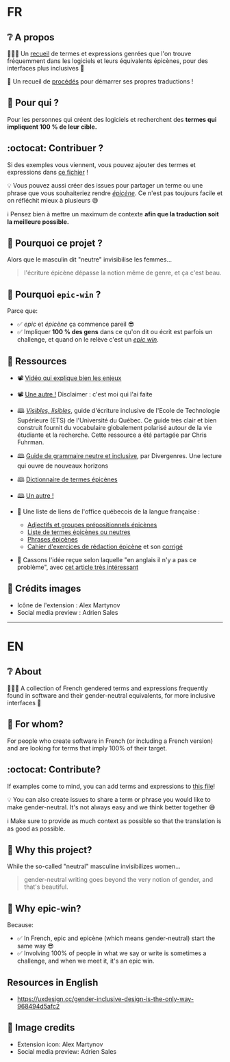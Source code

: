 # **FR**

## ❔ A propos

🧑‍🤝‍🧑 Un [recueil](resources/codex.md) de termes et expressions genrées que l'on trouve fréquemment dans les logiciels et leurs équivalents épicènes, pour des interfaces plus inclusives 👐

📜 Un recueil de [procédés](resources/procedes.md) pour démarrer ses propres traductions !

## 🎯 Pour qui ?

Pour les personnes qui créent des logiciels et recherchent des **termes qui impliquent 100 % de leur cible.**

## :octocat: Contribuer ?

Si des exemples vous viennent, vous pouvez ajouter des termes et expressions dans [ce fichier](resources/codex.md) !

💡 Vous pouvez aussi créer des issues pour partager un terme ou une phrase que vous souhaiteriez rendre [_épicène_](https://fr.wiktionary.org/wiki/%C3%A9pic%C3%A8ne).
Ce n'est pas toujours facile et on réfléchit mieux à plusieurs 😅

ℹ️ Pensez bien à mettre un maximum de contexte **afin que la traduction soit la meilleure possible.**

## 💭 Pourquoi ce projet ?

Alors que le masculin dit "neutre" invisibilise les femmes...

> l'écriture épicène dépasse la notion même de genre, et ça c'est beau.

## 🤔 Pourquoi `epic-win` ?

Parce que:

- ✅ *epic* et *épicène* ça commence pareil 😎
- ✅ Impliquer **100 % des gens** dans ce qu'on dit ou écrit est parfois un challenge, et quand on le relève c'est
un [_epic win_](https://videogamecreation.fr/glossaire/epic-win/).

## 📑 Ressources

- 📽️ [Vidéo qui explique bien les enjeux](https://www.youtube.com/watch?v=url1TFdHlSI)

- 📽️ [Une autre !](https://www.youtube.com/watch?v=3edQsQeRt-Y) Disclaimer : c'est moi qui l'ai faite

- 🕮 [*Visibles, lisibles*](https://www.etsmtl.ca/docs/ets/a-propos/documents/guide-ecriture-inclusive-complete), guide d'écriture inclusive de l'Ecole de Technologie Supérieure (ETS) de l'Université du Québec. Ce guide très clair et bien construit fournit du vocabulaire globalement polarisé autour de la vie étudiante et la recherche. Cette ressource a été partagée par Chris Fuhrman.

- 🕮 [Guide de grammaire neutre et inclusive](https://divergenres.org/wp-content/uploads/2021/04/guide-grammaireinclusive-final.pdf), par Divergenres. Une lecture qui ouvre de nouveaux horizons

- 🕮 [Dictionnaire de termes épicènes](https://docs.google.com/spreadsheets/d/1jsI_J06jnqgadl9Uo3lBhKnGzuPYEY1_SRQhReifH-Q/edit?usp=sharing
)

- 🕮 [Un autre !](https://arkemie.net/dictionnaire/)

- 🔗 Une liste de liens de l'office québecois de la langue française :
  - [Adjectifs et groupes prépositionnels épicènes](https://vitrinelinguistique.oqlf.gouv.qc.ca/23988/la-redaction-et-la-communication/feminisation-et-redaction-epicene/redaction-epicene/formulation-neutre/adjectifs-et-groupes-prepositionnels-epicenes)
  - [Liste de termes épicènes ou neutres](https://vitrinelinguistique.oqlf.gouv.qc.ca/25465/la-redaction-et-la-communication/feminisation-et-redaction-epicene/redaction-epicene/formulation-neutre/liste-de-termes-epicenes-ou-neutres)
  - [Phrases épicènes](https://vitrinelinguistique.oqlf.gouv.qc.ca/23987/la-redaction-et-la-communication/feminisation-et-redaction-epicene/redaction-epicene/formulation-neutre/phrases-epicenes)
  - [Cahier d'exercices de rédaction épicène](https://www.oqlf.gouv.qc.ca/redaction-epicene/exercices-redaction-epicene.pdf) et son [corrigé](https://www.oqlf.gouv.qc.ca/redaction-epicene/corrige_exercices-redaction-epicene.pdf)

- 💂 Cassons l'idée reçue selon laquelle "en anglais il n'y a pas ce problème", avec [cet article très intéressant](https://uxdesign.cc/gender-inclusive-design-is-the-only-way-968494d5afc2)

## 🙏 Crédits images
- Icône de l'extension : Alex Martynov
- Social media preview : Adrien Sales

________________________________________________________________________________________

# **EN**
## ❔ About
🧑‍🤝‍🧑 A collection of French gendered terms and expressions frequently found in software and their gender-neutral equivalents, for more inclusive interfaces 👐

## 🎯 For whom?
For people who create software in French (or including a French version) and are looking for terms that imply 100% of their target.

## :octocat: Contribute?
If examples come to mind, you can add terms and expressions to [this file](resources/codex.md)!

💡 You can also create issues to share a term or phrase you would like to make gender-neutral.
It's not always easy and we think better together 😅

ℹ️ Make sure to provide as much context as possible so that the translation is as good as possible.

## 💭 Why this project?
While the so-called "neutral" masculine invisibilizes women...
> gender-neutral writing goes beyond the very notion of gender, and that's beautiful.

## 🤔 Why epic-win?
Because:
- ✅ In French, epic and epicène (which means gender-neutral) start the same way 😎
- ✅ Involving 100% of people in what we say or write is sometimes a challenge, and when we meet it, it's
an epic win.

## Resources in English
- https://uxdesign.cc/gender-inclusive-design-is-the-only-way-968494d5afc2

## 🙏 Image credits
- Extension icon: Alex Martynov
- Social media preview: Adrien Sales
